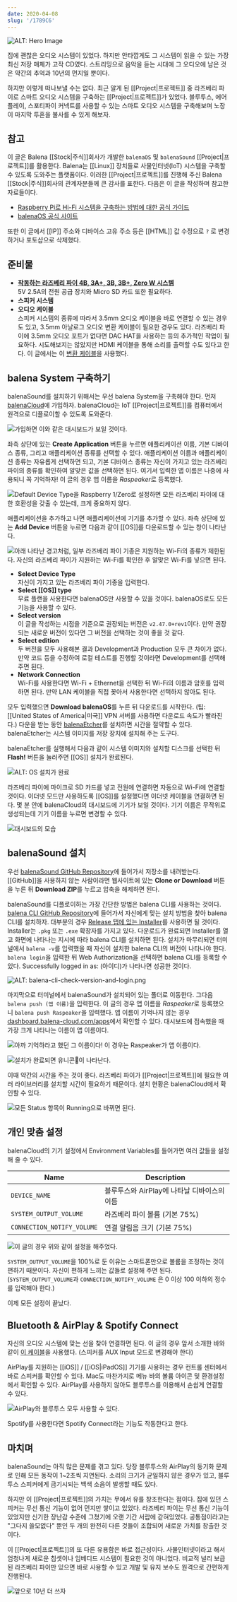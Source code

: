 ```yaml
---
date: 2020-04-08
slug: '/1789C6'
---
```


![ALT: Hero Image](../assets/EED074.jpeg)

집에 괜찮은 오디오 시스템이 있었다. 하지만 안타깝게도 그 시스템이 읽을 수 있는 가장 최신 저장 매체가 고작 CD였다. 스트리밍으로 음악을 듣는 시대에 그 오디오에 남은 것은 약간의 추억과 10년의 먼지일 뿐이다.

하지만 이렇게 떠나보낼 수는 없다. 최근 알게 된 [[Project|프로젝트]] 중 라즈베리 파이로 스마트 오디오 시스템을 구축하는 [[Project|프로젝트]]가 있었다. 블루투스, 에어플레이, 스포티파이 커넥트를 사용할 수 있는 스마트 오디오 시스템을 구축해보며 노장이 마지막 투혼을 불사를 수 있게 해보자.

## 참고

이 글은 Balena [[Stock|주식]]회사가 개발한 `balenaOS` 및 `balenaSound` [[Project|프로젝트]]를 활용한다. Balena는 [[Linux]] 장치들로 사물인터넷(IoT) 시스템을 구축할 수 있도록 도와주는 플랫폼이다. 이러한 [[Project|프로젝트]]를 진행해 주신 Balena [[Stock|주식]]회사의 관계자분들께 큰 감사를 표한다. 다음은 이 글을 작성하며 참고한 자료들이다.

- [Raspberry Pi로 Hi-Fi 시스템을 구축하는 방법에 대한 공식 가이드](https://www.balena.io/blog/turn-your-old-speakers-or-hi-fi-into-bluetooth-receivers-using-only-a-raspberry-pi/)
- [balenaOS 공식 사이트](https://www.balena.io/os/)

또한 이 글에서 [[IP]] 주소와 디바이스 고유 주소 등은 [[HTML]] 값 수정으로 `?` 로 변경하거나 포토샵으로 삭제했다.

## 준비물

- [**작동하는 라즈베리 파이 4B, 3A+, 3B, 3B+, Zero W 시스템**](https://github.com/balenalabs/balena-sound/blob/master/DeviceSupport.md)  
  5V 2.5A의 전원 공급 장치와 Micro SD 카드 또한 필요하다.
- **스피커 시스템**
- **오디오 케이블**  
  스피커 시스템의 종류에 따라서 3.5mm 오디오 케이블을 바로 연결할 수 있는 경우도 있고, 3.5mm 아날로그 오디오 변환 케이블이 필요한 경우도 있다. 라즈베리 파이에 3.5mm 오디오 포트가 없다면 DAC HAT을 사용하는 등의 추가적인 작업이 필요하다. 시도해보지는 않았지만 HDMI 케이블을 통해 소리를 출력할 수도 있다고 한다. 이 글에서는 이 [변환 케이블](https://www.coupang.com/vp/products/40528383)을 사용했다.

## balena System 구축하기

balenaSound를 설치하기 위해서는 우선 balena System을 구축해야 한다. 먼저 [balenaCloud](https://dashboard.balena-cloud.com/)에 가입하자. balenaCloud는 IoT [[Project|프로젝트]]를 컴퓨터에서 원격으로 디플로이할 수 있도록 도와준다.

![가입하면 이와 같은 대시보드가 보일 것이다.](../assets/5AA7DE.png)

좌측 상단에 있는 **Create Application** 버튼을 누르면 애플리케이션 이름, 기본 디바이스 종류, 그리고 애플리케이션 종류를 선택할 수 있다. 애플리케이션 이름과 애플리케이션 종류는 자유롭게 선택하면 되고, 기본 디바이스 종류는 자신이 가지고 있는 라즈베리 파이의 종류를 확인하여 알맞은 값을 선택하면 된다. 여기서 입력한 앱 이름은 나중에 사용되니 꼭 기억하자! 이 글의 경우 앱 이름을 *Raspeaker*로 등록했다.

![Default Device Type을 Raspberry 1/Zero로 설정하면 모든 라즈베리 파이에 대한 호환성을 갖출 수 있는데, 크게 중요하지 않다.](../assets/65D225.png)

애플리케이션을 추가하고 나면 애플리케이션에 기기를 추가할 수 있다. 좌측 상단에 있는 **Add Device** 버튼을 누르면 다음과 같이 [[OS]]를 다운로드할 수 있는 창이 나타난다.

![아래 나타난 경고처럼, 일부 라즈베리 파이 기종은 지원하는 Wi-Fi의 종류가 제한된다. 자신의 라즈베리 파이가 지원하는 Wi-Fi를 확인한 후 알맞은 Wi-Fi를 넣으면 된다.](../assets/3C71B5.png)

- **Select Device Type**  
  자신이 가지고 있는 라즈베리 파이 기종을 입력한다.
- **Select [[OS]] type**  
  무료 플랜을 사용한다면 balenaOS만 사용할 수 있을 것이다. balenaOS로도 모든 기능을 사용할 수 있다.
- **Select version**  
  이 글을 작성하는 시점을 기준으로 권장되는 버전은 `v2.47.0+rev1`이다. 만약 권장되는 새로운 버전이 있다면 그 버전을 선택하는 것이 좋을 것 같다.
- **Select edition**  
  두 버전을 모두 사용해본 결과 Development과 Production 모두 큰 차이가 없다. 만약 코드 등을 수정하여 로컬 테스트를 진행할 것이라면 Development를 선택해 주면 된다.
- **Network Connection**  
  Wi-Fi를 사용한다면 Wi-Fi + Ethernet을 선택한 뒤 Wi-Fi의 이름과 암호를 입력하면 된다. 만약 LAN 케이블을 직접 꽂아서 사용한다면 선택하지 않아도 된다.

모두 입력했으면 **Download balenaOS**를 누른 뒤 다운로드를 시작한다. (팁: [[United States of America|미국]] VPN 서버를 사용하면 다운로드 속도가 빨라진다.) 다운을 받는 동안 [balenaEtcher](https://www.balena.io/etcher/)를 설치하면 시간을 절약할 수 있다. balenaEtcher는 시스템 이미지를 저장 장치에 설치해 주는 도구다.

balenaEtcher를 실행해서 다음과 같이 시스템 이미지와 설치할 디스크를 선택한 뒤 **Flash!** 버튼을 눌러주면 [[OS]] 설치가 완료된다.

![ALT: OS 설치가 완료](../assets/8DD1EA.png)

라즈베리 파이에 마이크로 SD 카드를 넣고 전원에 연결하면 자동으로 Wi-Fi에 연결할 것이다. 이더넷 모드만 사용하도록 [[OS]]를 설정했다면 이더넷 케이블을 연결하면 된다. 몇 분 안에 balenaCloud의 대시보드에 기기가 보일 것이다. 기기 이름은 무작위로 생성되는데 기기 이름을 누르면 변경할 수 있다.

![대시보드의 모습](../assets/13F497.png)

## balenaSound 설치

우선 [balenaSound GitHub Repository](https://github.com/balenalabs/balena-sound)에 들어가서 저장소를 내려받는다. [[GitHub]]을 사용하지 않는 사람이라면 웹사이트에 있는 **Clone or Download** 버튼을 누른 뒤 **Download ZIP**를 누르고 압축을 해제하면 된다.

balenaSound를 디플로이하는 가장 간단한 방법은 balena CLI를 사용하는 것이다. [balena CLI GitHub Repository](https://github.com/balena-io/balena-cli)에 들어가서 자신에게 맞는 설치 방법을 찾아 balena CLI를 설치하자. 대부분의 경우 [Release 탭에 있는 Installer](https://github.com/balena-io/balena-cli/releases)를 사용하면 될 것이다. Installer는 `.pkg` 또는 `.exe` 확장자를 가지고 있다. 다운로드가 완료되면 Installer를 열고 화면에 나타나는 지시에 따라 balena CLI를 설치하면 된다. 설치가 마무리되면 터미널에서 `balena -v`를 입력했을 때 자신이 설치한 balena CLI의 버전이 나타나야 한다. `balena login`을 입력한 뒤 Web Authorization을 선택하면 balena CLI를 등록할 수 있다. Successfully logged in as: (아이디)가 나타나면 성공한 것이다.

![ALT: balena-cli-check-version-and-login.png](../assets/C37B97.png)

마지막으로 터미널에서 balenaSound가 설치되어 있는 폴더로 이동한다. 그다음 `balena push (앱 이름)`을 입력한다. 이 글의 경우 앱 이름을 *Raspeaker*로 등록했으니 `balena push Raspeaker`을 입력했다. 앱 이름이 기억나지 않는 경우 [dashboard.balena-cloud.com/apps](https://dashboard.balena-cloud.com/apps)에서 확인할 수 있다. 대시보드에 접속했을 때 가장 크게 나타나는 이름이 앱 이름이다.

![아까 기억하라고 했던 그 이름이다! 이 경우는 Raspeaker가 앱 이름이다.](../assets/FAE4BC.png)

![설치가 완료되면 유니콘🦄이 나타난다.](../assets/DCA788.png)

이때 약간의 시간을 주는 것이 좋다. 라즈베리 파이가 [[Project|프로젝트]]에 필요한 여러 라이브러리를 설치할 시간이 필요하기 때문이다. 설치 현황은 balenaCloud에서 확인할 수 있다.

![모든 Status 항목이 Running으로 바뀌면 된다.](../assets/8CB37E.png)

## 개인 맞춤 설정

balenaCloud의 기기 설정에서 Environment Variables를 들어가면 여러 값들을 설정해 줄 수 있다.

| Name                       | Description                                 |
| -------------------------- | ------------------------------------------- |
| `DEVICE_NAME`              | 블루투스와 AirPlay에 나타날 디바이스의 이름 |
| `SYSTEM_OUTPUT_VOLUME`     | 라즈베리 파이 볼륨 (기본 75%)               |
| `CONNECTION_NOTIFY_VOLUME` | 연결 알림음 크기 (기본 75%)                 |

![이 글의 경우 위와 같이 설정을 해주었다.](../assets/40EE41.png)

`SYSTEM_OUTPUT_VOLUME`을 100%로 둔 이유는 스마트폰만으로 볼륨을 조정하는 것이 편하기 때문이다. 자신이 편하게 느끼는 값들로 설정해 주면 된다. (`SYSTEM_OUTPUT_VOLUME`과 `CONNECTION_NOTIFY_VOLUME` 은 0 이상 100 이하의 정수를 입력해야 한다.)

이제 모든 설정이 끝났다.

## Bluetooth & AirPlay & Spotify Connect

자신의 오디오 시스템에 맞는 선을 찾아 연결하면 된다. 이 글의 경우 앞서 소개한 바와 같이 [이 케이블](https://www.coupang.com/vp/products/40528383)을 사용했다. (스피커를 AUX Input 모드로 변경해야 한다)

AirPlay를 지원하는 [[iOS]] / [[iOS|iPadOS]] 기기를 사용하는 경우 컨트롤 센터에서 바로 스피커를 확인할 수 있다. Mac도 마찬가지로 메뉴 바의 볼륨 아이콘 및 환경설정에서 확인할 수 있다. AirPlay를 사용하지 않아도 블루투스를 이용해서 손쉽게 연결할 수 있다.

![AirPlay와 블루투스 모두 사용할 수 있다.](../assets/B57B12.png)

Spotify를 사용한다면 Spotify Connect라는 기능도 작동한다고 한다.

## 마치며

balenaSound는 아직 많은 문제를 겪고 있다. 당장 블루투스와 AirPlay의 동기화 문제로 인해 모든 동작이 1~2초씩 지연된다. 소리의 크기가 균일하지 않은 경우가 있고, 블루투스 스피커에게 금기시되는 백색 소음이 발생할 때도 있다.

하지만 이 [[Project|프로젝트]]의 가치는 무에서 유를 창조한다는 점이다. 집에 있던 스피커는 무선 통신 기능이 없어 먼지만 쌓이고 있었다. 라즈베리 파이는 무선 통신 기능이 있었지만 신기한 장난감 수준에 그쳤기에 오랜 기간 서랍에 갇혀있었다. 공통점이라고는 "그다지 쓸모없다" 뿐인 두 개의 완전히 다른 것들이 조합되어 새로운 가치를 창출한 것이다.

이 [[Project|프로젝트]]의 또 다른 유용함은 바로 접근성이다. 사물인터넷이라고 해서 엄청나게 새로운 칩셋이나 임베디드 시스템이 필요한 것이 아니었다. 비교적 널리 보급된 라즈베리 파이만 있으면 바로 사용할 수 있고 개발 및 유지 보수도 원격으로 간편하게 진행된다.

![앞으로 10년 더 쓰자](../assets/22A1AE.jpeg)
